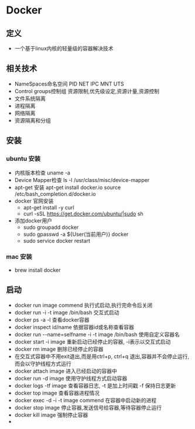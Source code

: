 # Docker
## 定义
- 一个基于linux内核的轻量级的容器解决技术
## 相关技术
- NameSpaces命名空间 PID NET IPC MNT UTS
- Control groups控制组 资源限制,优先级设定,资源计量,资源控制
- 文件系统隔离
-  进程隔离
-  网络隔离
-  资源隔离和分组
## 安装
### ubuntu 安装
- 内核版本检查 uname -a
- Device Mapper检查 ls -l /usr/class/misc/device-mapper
- apt-get 安装 apt-get install docker.io    source /etc/bash_completion.d/docker.io
- docker 官网安装 
  - apt-get install -y curl
  - curl -sSL https://get.docker.com/ubuntu/|sudo sh
- 添加docker用户
  - sudo groupadd docker
  - sudo gpasswd -a ${User(当前用户)} docker
  - sudo service docker restart
### mac 安装
- brew install docker

## 启动
- docker run image commend 执行式启动,执行完命令后关闭
- docker run -i -t image /bin/bash 交互式启动
- docker ps -a -l 查看docker容器
- docker inspect id/name 依据容器id或名称查看容器
- docker run --name=selfname -i -t image /bin/bash 使用自定义容器名
- docker start -i image 重新启动已经停止的容器, -i表示以交互式启动
- docker rm image 删除已经停止的容器
- 在交互式容器中不用exit退出,而是用ctrl+p, ctrl+q 退出,容器并不会停止运行,而会以守护线程方式运行
- docker attach image 进入已经启动的容器中
- docker run -d image 使用守护线程方式启动容器
- docker logs -tf image 查看容器日志, -t 是加上时间戳 -f 保持日志更新
- docker top image 查看容器进程情况
- docker exec -d -i -t image commend 在容器中启动新的进程
- docker stop image 停止容器,发送信号给容器,等待容器停止运行
- docker kill image 强制停止容器
- 

